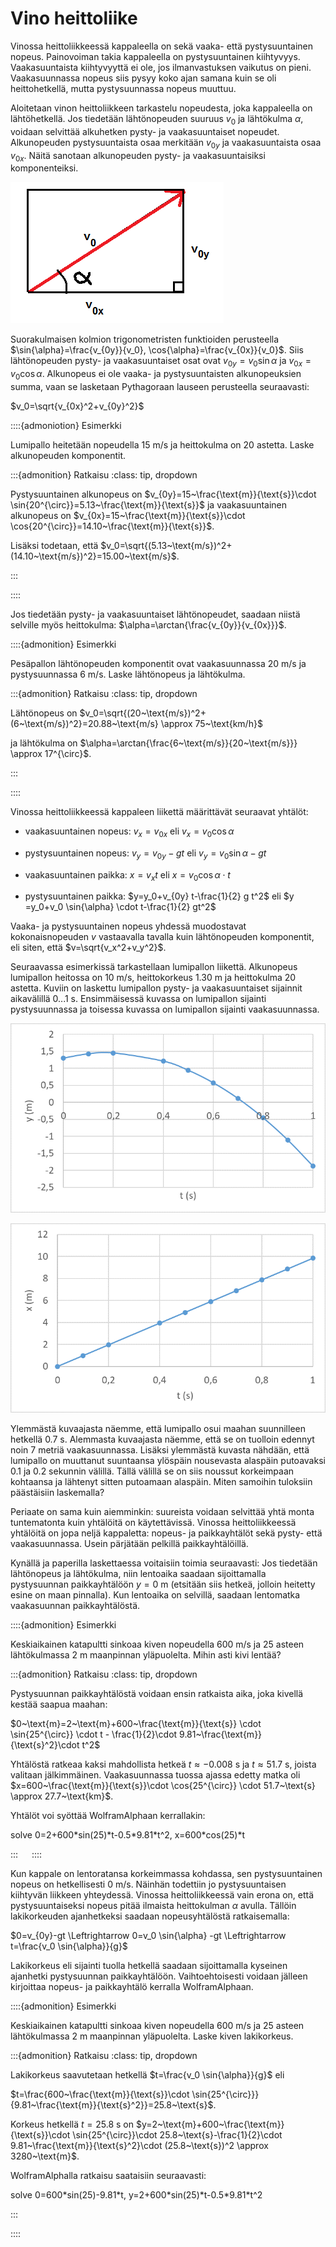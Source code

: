 # Vino heittoliike

Vinossa heittoliikkeessä kappaleella on sekä vaaka- että pystysuuntainen nopeus. Painovoiman takia kappaleella on pystysuuntainen kiihtyvyys. Vaakasuuntaista kiihtyvyyttä ei ole, jos ilmanvastuksen vaikutus on pieni. Vaakasuunnassa nopeus siis pysyy koko ajan samana kuin se oli heittohetkellä, mutta pystysuunnassa nopeus muuttuu.

Aloitetaan vinon heittoliikkeen tarkastelu nopeudesta, joka kappaleella on lähtöhetkellä. Jos tiedetään lähtönopeuden suuruus $v_0$ ja lähtökulma $\alpha$, voidaan selvittää alkuhetken pysty- ja vaakasuuntaiset nopeudet. Alkunopeuden pystysuuntaista osaa merkitään $v_{0y}$ ja vaakasuuntaista osaa $v_{0x}$. Näitä sanotaan alkunopeuden pysty- ja vaakasuuntaisiksi komponenteiksi.

![Nopeuden komponentit](nopeuden_komponentit.png "Nopeuden komponentit")

Suorakulmaisen kolmion trigonometristen funktioiden perusteella $\sin{\alpha}=\frac{v_{0y}}{v_0}, \cos{\alpha}=\frac{v_{0x}}{v_0}$. Siis lähtönopeuden pysty- ja vaakasuuntaiset osat ovat $v_{0y}=v_0 \sin{\alpha}$ ja $v_{0x}=v_0 \cos{\alpha}$. Alkunopeus ei ole vaaka- ja pystysuuntaisten alkunopeuksien summa, vaan se lasketaan Pythagoraan lauseen perusteella seuraavasti:

$v_0=\sqrt{v_{0x}^2+v_{0y}^2}$

::::{admoniotion} Esimerkki

Lumipallo heitetään nopeudella 15 m/s ja heittokulma on 20 astetta. Laske alkunopeuden komponentit.

:::{admonition} Ratkaisu
:class: tip, dropdown

Pystysuuntainen alkunopeus on $v_{0y}=15~\frac{\text{m}}{\text{s}}\cdot \sin{⁡20^{\circ}}=5.13~\frac{\text{m}}{\text{s}}$ ja vaakasuuntainen alkunopeus on $v_{0x}=15~\frac{\text{m}}{\text{s}}\cdot \cos{⁡20^{\circ}}=14.10~\frac{\text{m}}{\text{s}}$.

Lisäksi todetaan, että $v_0=\sqrt{(5.13~\text{m/s})^2+(14.10~\text{m/s})^2}=15.00~\text{m/s}$.

:::

::::


Jos tiedetään pysty- ja vaakasuuntaiset lähtönopeudet, saadaan niistä selville myös heittokulma: $\alpha=\arctan{\frac{v_{0y}}{v_{0x}}}$.

::::{admonition} Esimerkki

Pesäpallon lähtönopeuden komponentit ovat vaakasuunnassa 20 m/s ja pystysuunnassa 6 m/s. Laske lähtönopeus ja lähtökulma.

:::{admonition} Ratkaisu
:class: tip, dropdown

Lähtönopeus on $v_0=\sqrt{(20~\text{m/s})^2+(6~\text{m/s})^2}=20.88~\text{m/s} \approx 75~\text{km/h}$

ja lähtökulma on $\alpha=\arctan{\frac{6~\text{m/s}}{20~\text{m/s}}} \approx 17^{\circ}$.

:::

::::

Vinossa heittoliikkeessä kappaleen liikettä määrittävät seuraavat yhtälöt:

- vaakasuuntainen nopeus: $v_x = v_{0x}$ eli $v_x = v_0 \cos{\alpha}$

- pystysuuntainen nopeus: $v_y = v_{0y}-gt$ eli $v_y =v_0 \sin{\alpha}-gt$

- vaakasuuntainen paikka: $x=v_x t$ eli $x= v_0 \cos{\alpha} \cdot t$

- pystysuuntainen paikka: $y=y_0+v_{0y} t-\frac{1}{2} g t^2$ eli $y =y_0+v_0 \sin{\alpha} \cdot t-\frac{1}{2} gt^2$

Vaaka- ja pystysuuntainen nopeus yhdessä muodostavat kokonaisnopeuden $v$ vastaavalla tavalla kuin lähtönopeuden komponentit, eli siten, että $v=\sqrt{v_x^2+v_y^2}$.

Seuraavassa esimerkissä tarkastellaan lumipallon liikettä. Alkunopeus lumipallon heitossa on 10 m/s, heittokorkeus 1.30 m ja heittokulma 20 astetta. Kuviin on laskettu lumipallon pysty- ja vaakasuuntaiset sijainnit  aikavälillä 0...1 s. Ensimmäisessä kuvassa on lumipallon sijainti pystysuunnassa ja toisessa kuvassa on lumipallon sijainti vaakasuunnassa.

![Lumipallon sijainti pystysuunnassa](lumipallo_pysty.png "Lumipallon sijainti pystysuunnassa")

![Lumipallon sijainti vaakasuunnassa](lumipallo_vaaka.png "Lumipallon sijainti vaakasuunnassa") 

Ylemmästä kuvaajasta näemme, että lumipallo osui maahan suunnilleen hetkellä 0.7 s. Alemmasta kuvaajasta näemme, että se on tuolloin edennyt noin 7 metriä vaakasuunnassa. Lisäksi ylemmästä kuvasta nähdään, että lumipallo on muuttanut suuntaansa ylöspäin nousevasta alaspäin putoavaksi 0.1 ja 0.2 sekunnin välillä. Tällä välillä se on siis noussut korkeimpaan kohtaansa ja lähtenyt sitten putoamaan alaspäin. Miten samoihin tuloksiin päästäisiin laskemalla?

Periaate on sama kuin aiemminkin: suureista voidaan selvittää yhtä monta tuntematonta kuin yhtälöitä on käytettävissä. Vinossa heittoliikkeessä yhtälöitä on jopa neljä kappaletta: nopeus- ja paikkayhtälöt sekä pysty- että vaakasuunnassa. Usein pärjätään pelkillä paikkayhtälöillä.

Kynällä ja paperilla laskettaessa voitaisiin toimia seuraavasti: Jos tiedetään lähtönopeus ja lähtökulma, niin lentoaika saadaan sijoittamalla pystysuunnan paikkayhtälöön $y=0$ m (etsitään siis hetkeä, jolloin heitetty esine on maan pinnalla). Kun lentoaika on selvillä, saadaan lentomatka vaakasuunnan paikkayhtälöstä.

::::{admonition} Esimerkki

Keskiaikainen katapultti sinkoaa kiven nopeudella 600 m/s ja 25 asteen lähtökulmassa 2 m maanpinnan yläpuolelta. Mihin asti kivi lentää?

:::{admonition} Ratkaisu
:class: tip, dropdown

Pystysuunnan paikkayhtälöstä voidaan ensin ratkaista aika, joka kivellä kestää saapua maahan:

$0~\text{m}=2~\text{m}+600~\frac{\text{m}}{\text{s}} \cdot \sin⁡{25^{\circ}} \cdot t - \frac{1}{2}\cdot 9.81~\frac{\text{m}}{\text{s}^2}\cdot t^2$

Yhtälöstä ratkeaa kaksi mahdollista hetkeä $t \approx -0.008$ s ja $t\approx 51.7$ s, joista valitaan jälkimmäinen. Vaakasuunnassa tuossa ajassa edetty matka oli $x=600~\frac{\text{m}}{\text{s}}\cdot \cos{25^{\circ}} \cdot 51.7~\text{s} \approx 27.7~\text{km}$. 

Yhtälöt voi syöttää WolframAlphaan kerrallakin:

solve 0=2+600\*sin(25)\*t-0.5\*9.81\*t^2, x=600\*cos(25)\*t

:::
 
::::

Kun kappale on lentoratansa korkeimmassa kohdassa, sen pystysuuntainen nopeus on hetkellisesti 0 m/s. Näinhän todettiin jo pystysuuntaisen kiihtyvän liikkeen yhteydessä. Vinossa heittoliikkeessä vain erona on, että pystysuuntaiseksi nopeus pitää ilmaista heittokulman $\alpha$ avulla. Tällöin lakikorkeuden ajanhetkeksi saadaan nopeusyhtälöstä ratkaisemalla:

$0=v_{0y}-gt \Leftrightarrow 0=v_0 \sin{\alpha} -gt \Leftrightarrow t=\frac{v_0 \sin{\alpha}}{g}$

Lakikorkeus eli sijainti tuolla hetkellä saadaan sijoittamalla kyseinen ajanhetki pystysuunnan paikkayhtälöön. Vaihtoehtoisesti voidaan jälleen kirjoittaa nopeus- ja paikkayhtälö kerralla WolframAlphaan. 

::::{admonition} Esimerkki

Keskiaikainen katapultti sinkoaa kiven nopeudella 600 m/s ja 25 asteen lähtökulmassa 2 m maanpinnan yläpuolelta. Laske kiven lakikorkeus.

:::{admonition} Ratkaisu
:class: tip, dropdown

Lakikorkeus saavutetaan hetkellä $t=\frac{v_0 \sin{\alpha}}{g}$ eli

$t=\frac{600~\frac{\text{m}}{\text{s}}\cdot \sin{⁡25^{\circ}}}{9.81~\frac{\text{m}}{\text{s}^2}}=25.8~\text{s}$.

Korkeus hetkellä $t=25.8$ s on $y=2~\text{m}+600~\frac{\text{m}}{\text{s}}\cdot \sin{25^{\circ}}\cdot 25.8~\text{s}-\frac{1}{2}\cdot 9.81~\frac{\text{m}}{\text{s}^2}\cdot (25.8~\text{s})^2 \approx 3280~\text{m}$.

WolframAlphalla ratkaisu saataisiin seuraavasti:

solve 0=600\*sin(25)-9.81\*t, y=2+600\*sin(25)\*t-0.5\*9.81\*t^2

:::
 
::::